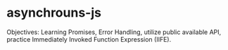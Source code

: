 # asynchrouns-js
Objectives: Learning Promises, Error Handling, utilize public available API, practice Immediately Invoked Function Expression (IIFE). 
